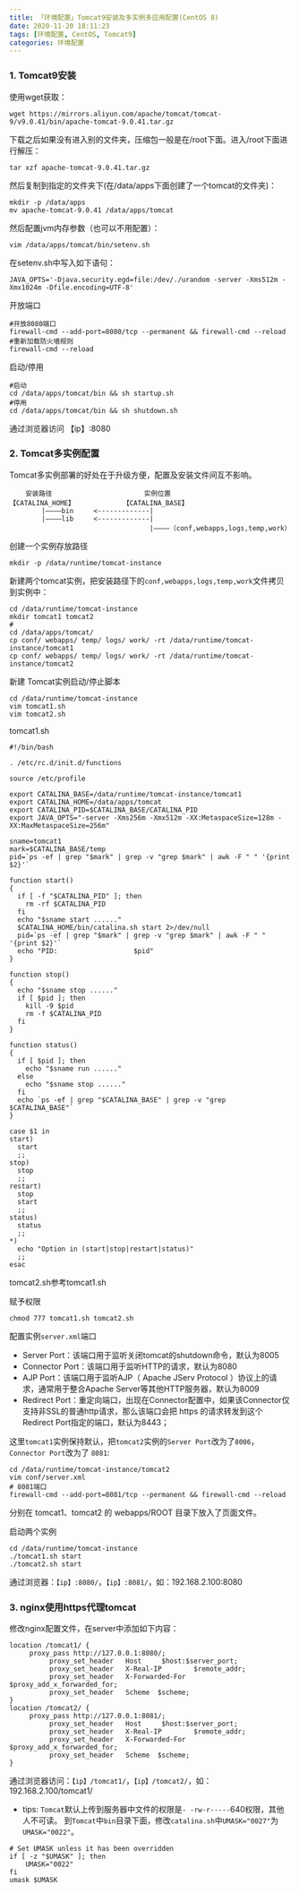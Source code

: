 ```yaml
---
title: 「环境配置」Tomcat9安装及多实例多应用配置(CentOS 8)
date: 2020-11-20 18:11:23
tags: [环境配置, CentOS, Tomcat9]
categories: 环境配置
---
```


### 1. Tomcat9安装
使用wget获取：
``` shell
wget https://mirrors.aliyun.com/apache/tomcat/tomcat-9/v9.0.41/bin/apache-tomcat-9.0.41.tar.gz
```
下载之后如果没有进入别的文件夹，压缩包一般是在/root下面。进入/root下面进行解压：<!-- more -->
``` shell
tar xzf apache-tomcat-9.0.41.tar.gz
```
然后复制到指定的文件夹下(在/data/apps下面创建了一个tomcat的文件夹)：
``` shell
mkdir -p /data/apps
mv apache-tomcat-9.0.41 /data/apps/tomcat
```
然后配置jvm内存参数（也可以不用配置）：
``` shell
vim /data/apps/tomcat/bin/setenv.sh
```
在setenv.sh中写入如下语句：
``` shell
JAVA_OPTS='-Djava.security.egd=file:/dev/./urandom -server -Xms512m -Xmx1024m -Dfile.encoding=UTF-8'
```

开放端口
``` shell
#开放8080端口
firewall-cmd --add-port=8080/tcp --permanent && firewall-cmd --reload
#重新加载防火墙规则
firewall-cmd --reload
```

启动/停用
``` shell
#启动
cd /data/apps/tomcat/bin && sh startup.sh
#停用
cd /data/apps/tomcat/bin && sh shutdown.sh
```
通过浏览器访问 【ip】:8080



### 2. Tomcat多实例配置
Tomcat多实例部署的好处在于升级方便，配置及安装文件间互不影响。
```
    安装路径                       实例位置
【CATALINA_HOME】            【CATALINA_BASE】
        |————bin     <-------------|
        |————lib     <-------------|
                                   |————（conf,webapps,logs,temp,work）

```

创建一个实例存放路径
``` shell
mkdir -p /data/runtime/tomcat-instance
```

新建两个tomcat实例，把安装路径下的`conf,webapps,logs,temp,work`文件拷贝到实例中：
``` shell
cd /data/runtime/tomcat-instance
mkdir tomcat1 tomcat2
# 
cd /data/apps/tomcat/
cp conf/ webapps/ temp/ logs/ work/ -rt /data/runtime/tomcat-instance/tomcat1
cp conf/ webapps/ temp/ logs/ work/ -rt /data/runtime/tomcat-instance/tomcat2
```

新建 Tomcat实例启动/停止脚本
``` shell
cd /data/runtime/tomcat-instance
vim tomcat1.sh
vim tomcat2.sh
```

tomcat1.sh
``` shell
#!/bin/bash

. /etc/rc.d/init.d/functions

source /etc/profile

export CATALINA_BASE=/data/runtime/tomcat-instance/tomcat1
export CATALINA_HOME=/data/apps/tomcat
export CATALINA_PID=$CATALINA_BASE/CATALINA_PID
export JAVA_OPTS="-server -Xms256m -Xmx512m -XX:MetaspaceSize=128m -XX:MaxMetaspaceSize=256m"

sname=tomcat1
mark=$CATALINA_BASE/temp
pid=`ps -ef | grep "$mark" | grep -v "grep $mark" | awk -F " " '{print $2}'`

function start()
{
  if [ -f "$CATALINA_PID" ]; then
    rm -rf $CATALINA_PID
  fi
  echo "$sname start ......"
  $CATALINA_HOME/bin/catalina.sh start 2>/dev/null
  pid=`ps -ef | grep "$mark" | grep -v "grep $mark" | awk -F " " '{print $2}'`
  echo "PID:                   $pid"
}

function stop()
{
  echo "$sname stop ......"
  if [ $pid ]; then
    kill -9 $pid
    rm -f $CATALINA_PID
  fi
}

function status()
{
  if [ $pid ]; then
    echo "$sname run ......"
  else
    echo "$sname stop ......"
  fi
  echo `ps -ef | grep "$CATALINA_BASE" | grep -v "grep $CATALINA_BASE"`
}

case $1 in
start)
  start
  ;;
stop)
  stop
  ;;
restart)
  stop
  start
  ;;
status)
  status
  ;;
*)
  echo "Option in (start|stop|restart|status)"
  ;;
esac
```

tomcat2.sh参考tomcat1.sh


赋予权限
``` shell
chmod 777 tomcat1.sh tomcat2.sh
```

配置实例`server.xml`端口
+ Server Port：该端口用于监听关闭tomcat的shutdown命令，默认为8005
+ Connector Port：该端口用于监听HTTP的请求，默认为8080
+ AJP Port：该端口用于监听AJP（ Apache JServ Protocol ）协议上的请求，通常用于整合Apache Server等其他HTTP服务器，默认为8009
+ Redirect Port：重定向端口，出现在Connector配置中，如果该Connector仅支持非SSL的普通http请求，那么该端口会把 https 的请求转发到这个Redirect Port指定的端口，默认为8443；

这里`tomcat1`实例保持默认，把`tomcat2`实例的`Server Port`改为了`8006`，`Connector Port`改为了 `8081`:

``` shell
cd /data/runtime/tomcat-instance/tomcat2
vim conf/server.xml
# 8081端口
firewall-cmd --add-port=8081/tcp --permanent && firewall-cmd --reload
```


分别在 tomcat1、tomcat2 的 webapps/ROOT 目录下放入了页面文件。

启动两个实例
``` shell
cd /data/runtime/tomcat-instance
./tomcat1.sh start
./tomcat2.sh start
```

通过浏览器：`【ip】:8080/`，`【ip】:8081/`，如：192.168.2.100:8080


### 3. nginx使用https代理tomcat
修改nginx配置文件，在server中添加如下内容：

``` shell
location /tomcat1/ {
     proxy_pass http://127.0.0.1:8080/;
          proxy_set_header   Host     $host:$server_port;
          proxy_set_header   X-Real-IP        $remote_addr;
          proxy_set_header   X-Forwarded-For  $proxy_add_x_forwarded_for;
          proxy_set_header   Scheme  $scheme;
}
location /tomcat2/ {
     proxy_pass http://127.0.0.1:8081/;
          proxy_set_header   Host     $host:$server_port;
          proxy_set_header   X-Real-IP        $remote_addr;
          proxy_set_header   X-Forwarded-For  $proxy_add_x_forwarded_for;
          proxy_set_header   Scheme  $scheme;
}
```

通过浏览器访问：`【ip】/tomcat1/`，`【ip】/tomcat2/`，如：192.168.2.100/tomcat1/

- tips: `Tomcat`默认上传到服务器中文件的权限是`- -rw-r-----`640权限，其他人不可读。
到`Tomcat`中`bin`目录下面，修改`catalina.sh`中`UMASK="0027"`为`UMASK="0022"`。
``` shell
# Set UMASK unless it has been overridden
if [ -z "$UMASK" ]; then
    UMASK="0022"
fi
umask $UMASK
```

